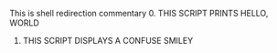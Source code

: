 This is shell redirection commentary
0. THIS SCRIPT PRINTS HELLO, WORLD
1. THIS SCRIPT DISPLAYS A CONFUSE SMILEY
